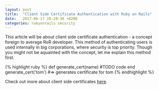 ```yaml
---
layout: post
title:  "Client Side Certificate Authentication with Ruby on Rails"
date:   2017-06-17 20:29:36 +0200
categories: rubyonrails security
---
```

This article will be about client side certificate authentication - a concept foreign to average RoR developer. This method of authenticating users is used internally in big corporations, where security is top priority. Though you might not be aquainted with the concept, let me explain this method first.

{% highlight ruby %}
def generate_cert(name)
  #TODO code
end
generate_cert('tom')
#=> generates certificate for tom
{% endhighlight %}

Check out more about client side certificates [here][wiki-cert].

[wiki-cert]: http://publib.boulder.ibm.com/tividd/td/ITAME/SC32-1359-00/en_US/HTML/am51_webseal_guide58.htm 
